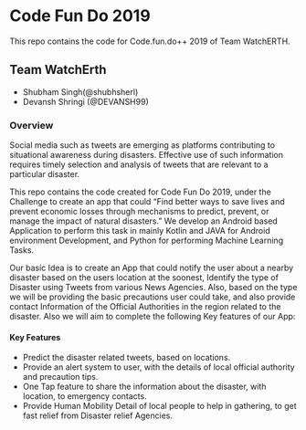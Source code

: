 # Code Fun Do 2019
This repo contains the code for Code.fun.do++ 2019 of Team WatchERTH.

## Team WatchErth

* Shubham Singh(@shubhsherl)
* Devansh Shringi (@DEVANSH99)

### Overview

Social media such as tweets are emerging as platforms contributing to situational awareness during disasters. Effective use of such information requires timely selection and analysis of tweets that are relevant to a particular disaster. 

This repo contains the code created for Code Fun Do 2019, under the Challenge to create an app that could “Find better ways to save lives and prevent economic losses through mechanisms to predict, prevent, or manage the impact of natural disasters.” We develop an Android based Application to perform this task in mainly Kotlin and JAVA for Android environment Development, and Python for performing Machine Learning Tasks.

Our basic Idea is to create an App that could notify the user about a nearby disaster based on the users location at the soonest, Identify the type of Disaster using Tweets from various News Agencies. Also, based on the type we will be providing the basic precautions user could take, and also provide contact Information of the Official Authorities in the region related to the disaster.
Also we will aim to complete the following Key features of our App:

#### Key Features
* Predict the disaster related tweets, based on locations.
* Provide an alert system to user, with the details of local official authority and precaution tips. 
* One Tap feature to share the information about the disaster, with location, to emergency contacts.
* Provide Human Mobility Detail of local people to help in gathering, to get fast relief from Disaster relief Agencies.
